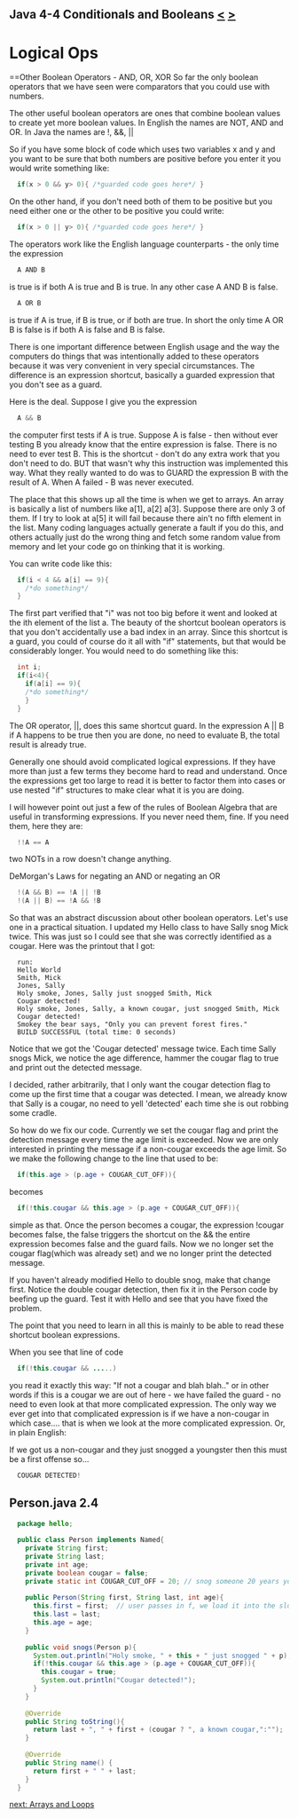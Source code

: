 ## Java 4-4 Conditionals and Booleans [&LT;](Java0403.md) [&GT;](Java0501.md)
# Logical Ops
==Other Boolean Operators - AND, OR, XOR
So far the only boolean operators that we have seen were comparators that you could use with numbers.

The other useful boolean operators are ones that combine boolean values to create yet more boolean values. In English the names are NOT, AND and OR. In Java the names are !, &&, ||

So if you have some block of code which uses two variables x and y and you want to be sure that both numbers are positive before you enter it you would write something like:

```java
  if(x > 0 && y> 0){ /*guarded code goes here*/ }
```

On the other hand, if you don't need both of them to be positive but you need either one or the other to be positive you could write:

```java
  if(x > 0 || y> 0){ /*guarded code goes here*/ }
```

The operators work like the English language counterparts - the only time the expression

```java
  A AND B
```

is true is if both A is true and B is true. In any other case A AND B is false.

```java
  A OR B
```

is true if A is true, if B is true, or if both are true. In short the only time A OR B is false is if both A is false and B is false.

There is one important difference between English usage and the way the computers do things that was intentionally added to these operators because it was very convenient in very special circumstances. The difference is an expression shortcut, basically a guarded expression that you don't see as a guard.

Here is the deal. Suppose I give you the expression

```java
  A && B
```

the computer first tests if A is true. Suppose A is false - then without ever testing B you already know that the entire expression is false. There is no need to ever test B. This is the shortcut - don't do any extra work that you don't need to do. BUT that wasn't why this instruction was implemented this way. What they really wanted to do was to GUARD the expression B with the result of A. When A failed - B was never executed.

The place that this shows up all the time is when we get to arrays. An array is basically a list of numbers like a[1], a[2] a[3]. Suppose there are only 3 of them. If I try to look at a[5] it will fail because there ain't no fifth element in the list. Many coding languages actually generate a fault if you do this, and others actually just do the wrong thing and fetch some random value from memory and let your code go on thinking that it is working.

You can write code like this:

```java
  if(i < 4 && a[i] == 9){ 
    /*do something*/ 
  }
```

The first part verified that "i" was not too big before it went and looked at the ith element of the list a. The beauty of the shortcut boolean operators is that you don't accidentally use a bad index in an array. Since this shortcut is a guard, you could of course do it all with "if" statements, but that would be considerably longer. You would need to do something like this:


```java
  int i;
  if(i<4){
    if(a[i] == 9){ 
    /*do something*/ 
    }
  }
```

The OR operator, ||, does this same shortcut guard. In the expression A || B if A happens to be true then you are done, no need to evaluate B, the total result is already true.

Generally one should avoid complicated logical expressions. If they have more than just a few terms they become hard to read and understand. Once the expressions get too large to read it is better to factor them into cases or use nested "if" structures to make clear what it is you are doing.

I will however point out just a few of the rules of Boolean Algebra that are useful in transforming expressions. If you never need them, fine. If you need them, here they are:


```java
  !!A == A
```
two NOTs in a row doesn't change anything.

DeMorgan's Laws for negating an AND or negating an OR

```java
  !(A && B) == !A || !B
  !(A || B) == !A && !B
```

So that was an abstract discussion about other boolean operators. Let's use one in a practical situation. I updated my Hello class to have Sally snog Mick twice. This was just so I could see that she was correctly identified as a cougar. Here was the printout that I got:

```text
  run:
  Hello World
  Smith, Mick
  Jones, Sally
  Holy smoke, Jones, Sally just snogged Smith, Mick
  Cougar detected!
  Holy smoke, Jones, Sally, a known cougar, just snogged Smith, Mick
  Cougar detected!
  Smokey the bear says, "Only you can prevent forest fires."
  BUILD SUCCESSFUL (total time: 0 seconds)
```

Notice that we got the 'Cougar detected' message twice. Each time Sally snogs Mick, we notice the age difference, hammer the cougar flag to true and print out the detected message. 

I decided, rather arbitrarily, that I only want the cougar detection flag to come up the first time that a cougar was detected. I mean, we already know that Sally is a cougar, no need to yell 'detected' each time she is out robbing some cradle.

So how do we fix our code. Currently we set the cougar flag and print the detection message every time the age limit is exceeded. Now we are only interested in printing the message if a non-cougar exceeds the age limit. So we make the following change to the line that used to be:

```java
  if(this.age > (p.age + COUGAR_CUT_OFF)){
```

becomes

```java
  if(!this.cougar && this.age > (p.age + COUGAR_CUT_OFF)){
```

simple as that. Once the person becomes a cougar, the expression !cougar becomes false, the false triggers the shortcut on the && the entire expression becomes false and the guard fails. Now we no longer set the cougar flag(which was already set) and we no longer print the detected message.

If you haven't already modified Hello to double snog, make that change first. Notice the double cougar detection, then fix it in the Person code by beefing up the guard. Test it with Hello and see that you have fixed the problem.

The point that you need to learn in all this is mainly to be able to read these shortcut boolean expressions.

When you see that line of code

```java
  if(!this.cougar && .....)
```

you read it exactly this way: "If not a cougar and blah blah.." or in other words if this is a cougar we are out of here - we have failed the guard - no need to even look at that more complicated expression. The only way we ever get into that complicated expression is if we have a non-cougar in which case.... that is when we look at the more complicated expression. Or, in plain English:

If we got us a non-cougar and they just snogged a youngster then this must be a first offense so...

```java
  COUGAR DETECTED!
```

## Person.java 2.4

```java 
  package hello;
  
  public class Person implements Named{
    private String first;
    private String last;
    private int age;
    private boolean cougar = false;
    private static int COUGAR_CUT_OFF = 20; // snog someone 20 years younger and become a cougar
  
    public Person(String first, String last, int age){
      this.first = first;  // user passes in f, we load it into the slot first
      this.last = last;
      this.age = age;
    }
  
    public void snogs(Person p){
      System.out.println("Holy smoke, " + this + " just snogged " + p);
      if(!this.cougar && this.age > (p.age + COUGAR_CUT_OFF)){
        this.cougar = true;
        System.out.println("Cougar detected!");
      }
    }
  
    @Override
    public String toString(){
      return last + ", " + first + (cougar ? ", a known cougar,":"");
    }
  
    @Override
    public String name() {
      return first + " " + last;
    }
  }
```

[next: Arrays and Loops](Java0501.md)